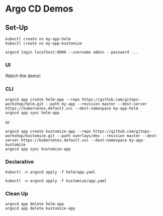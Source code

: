 # Argo CD Demos

## Set-Up

```
kubectl create ns my-app-helm
kubectl create ns my-app-kustomize
```

```
argocd login localhost:8080 --username admin --password ...
```

### UI

Watch the demo!

### CLI

```
argocd app create helm-app --repo https://github.com/gitops-workshop/helm.git --path my-app --revision master --dest-server https://kubernetes.default.svc --dest-namespace my-app-helm
argocd app sync helm-app
```

or

```
argocd app create kustomize-app --repo https://github.com/gitops-workshop/kustomize.git --path overlays/dev --revision master --dest-server https://kubernetes.default.svc --dest-namespace my-app-kustomize
argocd app sync kustomize-app
```

### Declarative

```
kubectl -n argocd apply -f helm/app.yaml
```

```
kubectl -n argocd apply -f kustomize/app.yaml
```

### Clean Up


```
argocd app delete helm-app
argocd app delete kustomize-app
```
